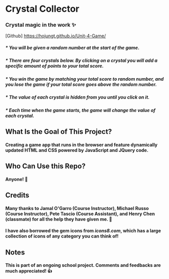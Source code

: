 # __Crystal Collector__
### Crystal magic in the work :sparkles:
[Github] https://hojungt.github.io/Unit-4-Game/
##### * You will be given a random number at the start of the game.
##### * There are four crystals below. By clicking on a crystal you will add a specific amount of points to your total score.
##### * You win the game by matching your total score to random number, and you lose the game if your total score goes above the random number.
##### * The value of each crystal is hidden from you until you click on it.
##### * Each time when the game starts, the game will change the value of each crystal.

## What Is the Goal of This Project?
#### Creating a game app that runs in the browser and feature dynamically updated HTML and CSS powered by JavaScript and JQuery code.

## Who Can Use this Repo?
#### Anyone! :tada:

## Credits
#### Many thanks to Jamal O'Garro (Course Instructor), Michael Russo (Course Instructor), Pete Tascio (Course Assistant), and Henry Chen (classmate) for all the help they have given me. :muscle:
#### I have also borrowed the gem icons from _icons8.com_, which has a large collection of icons of any category you can think of!

## Notes
#### This is part of an ongoing school project. Comments and feedbacks are much appreciated! :+1: